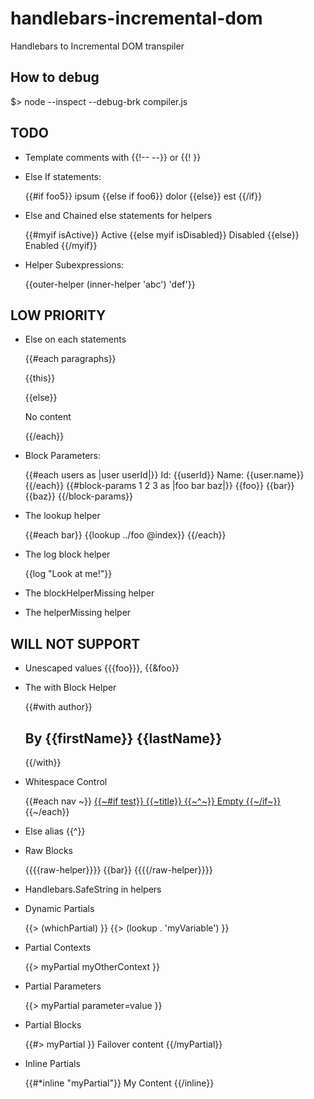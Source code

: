 # handlebars-incremental-dom
Handlebars to Incremental DOM transpiler

How to debug  
-------------
$> node --inspect --debug-brk compiler.js

TODO
-----
-   Template comments with {{!-- --}} or {{! }}
-   Else If statements:

      {{#if foo5}} ipsum {{else if foo6}} dolor {{else}} est {{/if}}

-   Else and Chained else statements for helpers

      {{#myif isActive}} Active {{else myif isDisabled}} Disabled {{else}} Enabled {{/myif}}

-   Helper Subexpressions: 

      {{outer-helper (inner-helper 'abc') 'def'}}

LOW PRIORITY
------------
-   Else on each statements
      
      {{#each paragraphs}}
        <p>{{this}}</p>
      {{else}}
        <p class="empty">No content</p>
      {{/each}}

-   Block Parameters:

      {{#each users as |user userId|}}
        Id: {{userId}} Name: {{user.name}}
      {{/each}}
      {{#block-params 1 2 3 as |foo bar baz|}}
        {{foo}} {{bar}} {{baz}}
      {{/block-params}}

-   The lookup helper

      {{#each bar}}
        {{lookup ../foo @index}}
      {{/each}}

-   The log block helper

      {{log "Look at me!"}}

-   The blockHelperMissing helper
-   The helperMissing helper

WILL NOT SUPPORT
----------------
-   Unescaped values {{{foo}}}, {{&foo}}
-   The with Block Helper

      {{#with author}}
        <h2>By {{firstName}} {{lastName}}</h2>
      {{/with}}

-   Whitespace Control

      {{#each nav ~}}
      <a href="{{url}}">
        {{~#if test}}
          {{~title}}
        {{~^~}}
          Empty
        {{~/if~}}
      </a>
      {{~/each}}

-   Else alias {{^}}
-   Raw Blocks

      {{{{raw-helper}}}}
      	{{bar}}
      {{{{/raw-helper}}}}

-   Handlebars.SafeString in helpers
-   Dynamic Partials

      {{> (whichPartial) }}
      {{> (lookup . 'myVariable') }}

-   Partial Contexts

      {{> myPartial myOtherContext }}

-   Partial Parameters

      {{> myPartial parameter=value }}

-   Partial Blocks

      {{#> myPartial }} Failover content {{/myPartial}}

-   Inline Partials

      {{#*inline "myPartial"}}
      	My Content
      {{/inline}}
